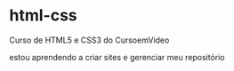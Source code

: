 # html-css
 Curso de HTML5 e CSS3 do CursoemVideo

 estou aprendendo a criar sites e gerenciar meu repositório
